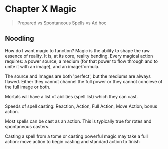 # Chapter X Magic

> Prepared vs Spontaneous
> Spells vs Ad hoc

## Noodling

How do I want magic to function?
Magic is the ability to shape the raw essence of reality. It is, at its core, reality bending. Every magical action requires: a power source, a medium (for that power to flow through and to unite it with an image), and an image/formula.

The source and Images are both 'perfect', but the mediums are always flawed. Either they cannot channel the full power or they cannot concieve of the full image or both.

Mortals will have a list of abilities (spell list) which they can cast. 

Speeds of spell casting: Reaction, Action, Full Action, Move Action, bonus action.

Most spells can be cast as an action. This is typically true for rotes and spontaneous casters.

Casting a spell from a tome or casting powerful magic may take a full action: move action to begin casting and standard action to finish